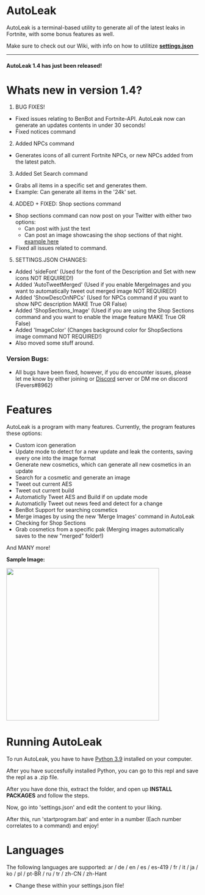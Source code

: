 # AutoLeak

AutoLeak is a terminal-based utility to generate all of the latest leaks in Fortnite, with some bonus features as well.

Make sure to check out our Wiki, with info on how to utilitize [**settings.json**](https://github.com/FortniteFevers/AutoLeak/wiki/Settings.json-Info)

---

#### AutoLeak 1.4 has just been released!
# Whats new in version 1.4?
1. BUG FIXES!
- Fixed issues relating to BenBot and Fortnite-API. AutoLeak now can generate an updates contents in under 30 seconds!
- Fixed notices command

2. Added NPCs command
- Generates icons of all current Fortnite NPCs, or new NPCs added from the latest patch.

3. Added Set Search command
- Grabs all items in a specific set and generates them.
- Example: Can generate all items in the '24k' set.

4. ADDED + FIXED: Shop sections command
- Shop sections command can now post on your Twitter with either two options:
    - Can post with just the text
    - Can post an image showcasing the shop sections of that night. [example here](https://twitter.com/FeversBot/status/1434079356989628416)
- Fixed all issues related to command.

5. SETTINGS.JSON CHANGES:
- Added 'sideFont' (Used for the font of the Description and Set with new icons NOT REQUIRED!)
- Added 'AutoTweetMerged' (Used if you enable MergeImages and you want to automatically tweet out merged image NOT REQUIRED!)
- Added 'ShowDescOnNPCs' (Used for NPCs command if you want to show NPC description MAKE True OR False)
- Added 'ShopSections_Image' (Used if you are using the Shop Sections command and you want to enable the image feature MAKE True OR False)
- Added 'ImageColor' (Changes background color for ShopSections image command NOT REQUIRED!)
- Also moved some stuff around.

### Version Bugs:
- All bugs have been fixed,  however, if you do encounter issues, please let me know by either joining or [Discord](https://dsc.gg/AutoLeak) server or DM me on discord (Fevers#8962)


# Features
AutoLeak is a program with many features.
Currently, the program features these options:
- Custom icon generation
- Update mode to detect for a new update and leak the contents, saving every one into the image format
- Generate new cosmetics, which can generate all new cosmetics in an update
- Search for a cosmetic and generate an image
- Tweet out current AES
- Tweet out current build
- Automaticlly Tweet AES and Build if on update mode
- Automaticlly Tweet out news feed and detect for a change
- BenBot Support for searching cosmetics
- Merge images by using the new 'Merge Images' command in AutoLeak
- Checking for Shop Sections
- Grab cosmetics from a specific pak
(Merging images automatically saves to the new "merged" folder!)

And MANY more!

**Sample Image:**

<p align="left">
    <img src="https://i.ibb.co/gth5ggC/CID-703-Athena-Commando-M-Cyclone.png" width="400" draggable="false">
</p>

# Running AutoLeak
To run AutoLeak, you have to have [Python 3.9](https://www.microsoft.com/en-us/p/python-39/9p7qfqmjrfp7) installed on your computer.

After you have succesfully installed Python, you can go to this repl and save the repl as a .zip file.

After you have done this, extract the folder, and open up **INSTALL PACKAGES** and follow the steps.

Now, go into 'settings.json' and edit the content to your liking.

After this, run 'startprogram.bat' and enter in a number (Each number correlates to a command) and enjoy!

# Languages
The following languages are supported: ar / de / en / es / es-419 / fr / it / ja / ko / pl / pt-BR / ru / tr / zh-CN / zh-Hant
- Change these within your settings.json file!
